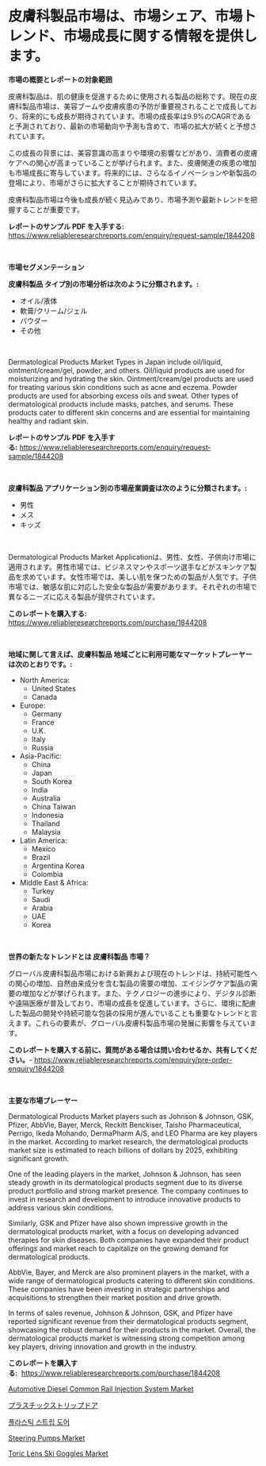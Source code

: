 <p><h1>皮膚科製品市場は、市場シェア、市場トレンド、市場成長に関する情報を提供します。</h1></p><p><strong>市場の概要とレポートの対象範囲</strong></p>
<p><p>皮膚科製品は、肌の健康を促進するために使用される製品の総称です。現在の皮膚科製品市場は、美容ブームや皮膚疾患の予防が重要視されることで成長しており、将来的にも成長が期待されています。市場の成長率は9.9%のCAGRであると予測されており、最新の市場動向や予測も含めて、市場の拡大が続くと予想されています。</p><p>この成長の背景には、美容意識の高まりや環境の影響などがあり、消費者の皮膚ケアへの関心が高まっていることが挙げられます。また、皮膚関連の疾患の増加も市場成長に寄与しています。将来的には、さらなるイノベーションや新製品の登場により、市場がさらに拡大することが期待されています。</p><p>皮膚科製品市場は今後も成長が続く見込みであり、市場予測や最新トレンドを把握することが重要です。</p></p>
<p><strong>レポートのサンプル PDF を入手する:</strong> <a href="https://www.reliableresearchreports.com/enquiry/request-sample/1844208">https://www.reliableresearchreports.com/enquiry/request-sample/1844208</a></p>
<p>&nbsp;</p>
<p><strong>市場セグメンテーション</strong></p>
<p><strong>皮膚科製品 タイプ別の市場分析は次のように分類されます。:</strong></p>
<p><ul><li>オイル/液体</li><li>軟膏/クリーム/ジェル</li><li>パウダー</li><li>その他</li></ul></p>
<p>&nbsp;</p>
<p><p>Dermatological Products Market Types in Japan include oil/liquid, ointment/cream/gel, powder, and others. Oil/liquid products are used for moisturizing and hydrating the skin. Ointment/cream/gel products are used for treating various skin conditions such as acne and eczema. Powder products are used for absorbing excess oils and sweat. Other types of dermatological products include masks, patches, and serums. These products cater to different skin concerns and are essential for maintaining healthy and radiant skin.</p></p>
<p><strong>レポートのサンプル PDF を入手する:</strong>&nbsp;<a href="https://www.reliableresearchreports.com/enquiry/request-sample/1844208">https://www.reliableresearchreports.com/enquiry/request-sample/1844208</a></p>
<p>&nbsp;</p>
<p><strong> 皮膚科製品 アプリケーション別の市場産業調査は次のように分類されます。:</strong></p>
<p><ul><li>男性</li><li>メス</li><li>キッズ</li></ul></p>
<p>&nbsp;</p>
<p><p>Dermatological Products Market Applicationは、男性、女性、子供向け市場に適用されます。男性市場では、ビジネスマンやスポーツ選手などがスキンケア製品を求めています。女性市場では、美しい肌を保つための製品が人気です。子供市場では、敏感な肌に対応した安全な製品が需要があります。それぞれの市場で異なるニーズに応える製品が提供されています。</p></p>
<p><strong>このレポートを購入する:</strong>&nbsp; <a href="https://www.reliableresearchreports.com/purchase/1844208">https://www.reliableresearchreports.com/purchase/1844208</a></p>
<p>&nbsp;</p>
<p><strong>地域に関して言えば、皮膚科製品 地域ごとに利用可能なマーケットプレーヤーは次のとおりです。:</strong></p>
<p><ul>
    <li>
        North America:
        <ul>
            <li>United States</li>
            <li>Canada</li>
        </ul>
    </li>
    <li>
        Europe:
        <ul>
            <li>Germany</li>
            <li>France</li>
            <li>U.K.</li>
            <li>Italy</li>
            <li>Russia</li>
        </ul>
    </li>
    <li>
        Asia-Pacific:
        <ul>
            <li>China</li>
            <li>Japan</li>
            <li>South Korea</li>
            <li>India</li>
            <li>Australia</li>
            <li>China Taiwan</li>
            <li>Indonesia</li>
            <li>Thailand</li>
            <li>Malaysia</li>
        </ul>
    </li>
    <li>
        Latin America:
        <ul>
            <li>Mexico</li>
            <li>Brazil</li>
            <li>Argentina Korea</li>
            <li>Colombia</li>
        </ul>
    </li>
    <li>
        Middle East & Africa:
        <ul>
            <li>Turkey</li>
            <li>Saudi</li>
            <li>Arabia</li>
            <li>UAE</li>
            <li>Korea</li>
        </ul>
    </li>
    </ul></p>
<p>&nbsp;</p>
<p><strong>世界の新たなトレンドとは 皮膚科製品 市場？</strong></p>
<p><p>グローバル皮膚科製品市場における新興および現在のトレンドは、持続可能性への関心の増加、自然由来成分を含む製品の需要の増加、エイジングケア製品の需要の増加などが挙げられます。また、テクノロジーの進歩により、デジタル診断や遠隔医療が普及しており、市場の成長を促進しています。さらに、環境に配慮した製品の開発や持続可能な包装の採用が進んでいることも重要なトレンドと言えます。これらの要素が、グローバル皮膚科製品市場の発展に影響を与えています。</p></p>
<p><strong>このレポートを購入する前に、質問がある場合は問い合わせるか、共有してください。</strong>- <a href="https://www.reliableresearchreports.com/enquiry/pre-order-enquiry/1844208">https://www.reliableresearchreports.com/enquiry/pre-order-enquiry/1844208</a></p>
<p>&nbsp;</p>
<p><strong>主要な市場プレーヤー</strong></p>
<p><p>Dermatological Products Market players such as Johnson & Johnson, GSK, Pfizer, AbbVie, Bayer, Merck, Reckitt Benckiser, Taisho Pharmaceutical, Perrigo, Ikeda Mohando, DermaPharm A/S, and LEO Pharma are key players in the market. According to market research, the dermatological products market size is estimated to reach billions of dollars by 2025, exhibiting significant growth.</p><p>One of the leading players in the market, Johnson & Johnson, has seen steady growth in its dermatological products segment due to its diverse product portfolio and strong market presence. The company continues to invest in research and development to introduce innovative products to address various skin conditions.</p><p>Similarly, GSK and Pfizer have also shown impressive growth in the dermatological products market, with a focus on developing advanced therapies for skin diseases. Both companies have expanded their product offerings and market reach to capitalize on the growing demand for dermatological products.</p><p>AbbVie, Bayer, and Merck are also prominent players in the market, with a wide range of dermatological products catering to different skin conditions. These companies have been investing in strategic partnerships and acquisitions to strengthen their market position and drive growth.</p><p>In terms of sales revenue, Johnson & Johnson, GSK, and Pfizer have reported significant revenue from their dermatological products segment, showcasing the robust demand for their products in the market. Overall, the dermatological products market is witnessing strong competition among key players, driving innovation and growth in the industry.</p></p>
<p><strong>このレポートを購入する:</strong>&nbsp;&nbsp;<a href="https://www.reliableresearchreports.com/purchase/1844208">https://www.reliableresearchreports.com/purchase/1844208</a></p>
<p><p><a href="https://issuu.com/reportprime-2/docs/automotive-diesel-common-rail-injection-system-mar">Automotive Diesel Common Rail Injection System Market</a></p><p><a href="https://github.com/cnnriuez22368/Market-Research-Report-List-1/blob/main/4566488185506.md">プラスチックストリップドア</a></p><p><a href="https://github.com/vs10l4sfg5c/Market-Research-Report-List-1/blob/main/5204352185501.md">플라스틱 스트립 도어</a></p><p><a href="https://issuu.com/reportprime-2/docs/steering-pumps-market-size-2030.pptx">Steering Pumps Market</a></p><p><a href="https://view.publitas.com/reportprime-1/toric-lens-ski-goggles-market-size-2024-2031-global-industrial-analysis-key-geographical-regions-market-share-top-key-players-product-types-and-forecast-research-report/">Toric Lens Ski Goggles Market</a></p></p>